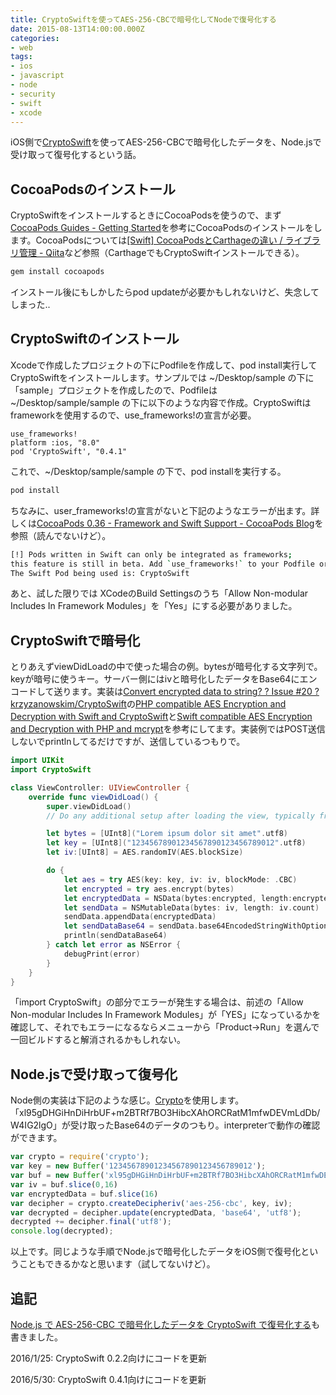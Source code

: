 ```yaml
---
title: CryptoSwiftを使ってAES-256-CBCで暗号化してNodeで復号化する
date: 2015-08-13T14:00:00.000Z
categories:
- web
tags:
- ios
- javascript
- node
- security
- swift
- xcode
---
```

iOS側で[CryptoSwift](https://github.com/krzyzanowskim/CryptoSwift)を使ってAES-256-CBCで暗号化したデータを、Node.jsで受け取って復号化するという話。

<!-- more -->

CocoaPodsのインストール
----------------

CryptoSwiftをインストールするときにCocoaPodsを使うので、まず[CocoaPods Guides - Getting Started](https://guides.cocoapods.org/using/getting-started.html)を参考にCocoaPodsのインストールをします。CocoaPodsについては[\[Swift\] CocoaPodsとCarthageの違い / ライブラリ管理 - Qiita](http://qiita.com/nori0620/items/b81ae171f0e82b0c2d8a)など参照（CarthageでもCryptoSwiftインストールできる）。

```bash
gem install cocoapods

```

インストール後にもしかしたらpod updateが必要かもしれないけど、失念してしまった..

CryptoSwiftのインストール
------------------

Xcodeで作成したプロジェクトの下にPodfileを作成して、pod install実行してCryptoSwiftをインストールします。サンプルでは ~/Desktop/sample の下に「sample」プロジェクトを作成したので、Podfileは ~/Desktop/sample/sample の下に以下のような内容で作成。CryptoSwiftはframeworkを使用するので、use_frameworks!の宣言が必要。

```text
use_frameworks!
platform :ios, "8.0"
pod 'CryptoSwift', "0.4.1"

```

これで、~/Desktop/sample/sample の下で、pod installを実行する。

```bash
pod install

```

ちなみに、user_frameworks!の宣言がないと下記のようなエラーが出ます。詳しくは[CocoaPods 0.36 - Framework and Swift Support - CocoaPods Blog](http://blog.cocoapods.org/CocoaPods-0.36/)を参照（読んでないけど）。

```bash
[!] Pods written in Swift can only be integrated as frameworks;
this feature is still in beta. Add `use_frameworks!` to your Podfile or target to opt into using it.
The Swift Pod being used is: CryptoSwift
```

あと、試した限りでは XCodeのBuild Settingsのうち「Allow Non-modular Includes In Framework Modules」を「Yes」にする必要がありました。

CryptoSwiftで暗号化
---------------

とりあえずviewDidLoadの中で使った場合の例。bytesが暗号化する文字列で。keyが暗号に使うキー。サーバー側にはivと暗号化したデータをBase64にエンコードして送ります。実装は[Convert encrypted data to string? ? Issue #20 ? krzyzanowskim/CryptoSwift](https://github.com/krzyzanowskim/CryptoSwift/issues/20#issuecomment-115217610)の[PHP compatible AES Encryption and Decryption with Swift and CryptoSwift](https://gist.github.com/tlarevo/63840cdd421937ba9174#file-php-compatible-swift-aes-encryption-using-cryptoswift-swift)と[Swift compatible AES Encryption and Decryption with PHP and mcrypt](https://gist.github.com/tlarevo/b65c94b02993fd50fc68#file-swift-compatible-php-aes-encryption-using-mcrypt-php)を参考にしてます。実装例ではPOST送信しないでprintlnしてるだけですが、送信しているつもりで。

```swift
import UIKit
import CryptoSwift

class ViewController: UIViewController {
    override func viewDidLoad() {
        super.viewDidLoad()
        // Do any additional setup after loading the view, typically from a nib.

        let bytes = [UInt8]("Lorem ipsum dolor sit amet".utf8)
        let key = [UInt8]("12345678901234567890123456789012".utf8)
        let iv:[UInt8] = AES.randomIV(AES.blockSize)

        do {
            let aes = try AES(key: key, iv: iv, blockMode: .CBC)
            let encrypted = try aes.encrypt(bytes)
            let encryptedData = NSData(bytes:encrypted, length:encrypted.count)
            let sendData = NSMutableData(bytes: iv, length: iv.count)
            sendData.appendData(encryptedData)
            let sendDataBase64 = sendData.base64EncodedStringWithOptions(NSDataBase64EncodingOptions())
            println(sendDataBase64)
        } catch let error as NSError {
            debugPrint(error)
        }
    }
}

```

「import CryptoSwift」の部分でエラーが発生する場合は、前述の「Allow Non-modular Includes In Framework Modules」が「YES」になっているかを確認して、それでもエラーになるならメニューから「Product->Run」を選んで一回ビルドすると解消されるかもしれない。

Node.jsで受け取って復号化
----------------

Node側の実装は下記のような感じ。[Crypto](https://nodejs.org/api/crypto.html#crypto_crypto_createdecipheriv_algorithm_key_iv)を使用します。「xl95gDHGiHnDiHrbUF+m2BTRf7BO3HibcXAhORCRatM1mfwDEVmLdDb/W4IG2lgO」が受け取ったBase64のデータのつもり。interpreterで動作の確認ができます。

```javascript
var crypto = require('crypto');
var key = new Buffer('12345678901234567890123456789012');
var buf = new Buffer('xl95gDHGiHnDiHrbUF+m2BTRf7BO3HibcXAhORCRatM1mfwDEVmLdDb/W4IG2lgO','base64')
var iv = buf.slice(0,16)
var encryptedData = buf.slice(16)
var decipher = crypto.createDecipheriv('aes-256-cbc', key, iv);
var decrypted = decipher.update(encryptedData, 'base64', 'utf8');
decrypted += decipher.final('utf8');
console.log(decrypted);

```

以上です。同じような手順でNode.jsで暗号化したデータをiOS側で復号化ということもできるかなと思います（試してないけど）。

追記
--

[Node.js で AES-256-CBC で暗号化したデータを CryptoSwift で復号化する](/blog//2015/08/encrypt-with-nodejs-and-then-decrypt-it-with-cryptoswift/)も書きました。

2016/1/25: CryptoSwift 0.2.2向けにコードを更新

2016/5/30: CryptoSwift 0.4.1向けにコードを更新

